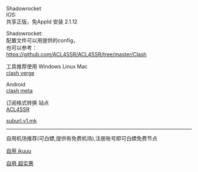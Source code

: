 Shadowrocket    
IOS:   
共享正版，免AppId 安装 2.1.12    

Shadowrocket:  
配置文件可以用提供的config，  
也可以参考：  
<https://github.com/ACL4SSR/ACL4SSR/tree/master/Clash>


工具推荐使用 
Windows Linux Mac  
[clash verge](https://github.com/clash-verge-rev/clash-verge-rev)


Android  
[clash meta](https://github.com/MetaCubeX/ClashMetaForAndroid)

订阅格式转换 站点  
[ACL4SSR](https://acl4ssr-sub.github.io)

[suburl.v1.mk](https://suburl.v1.mk)


-----------------------------------------------------  

自用机场推荐(可白嫖,提供有免费机场),注册账号即可白嫖免费节点

[自用 ikuuu](https://ikuuu.pw/auth/register?code=KutA)

[自用 超实惠](http://cshjc.shop/web/#/login?code=svmc5kzK)
